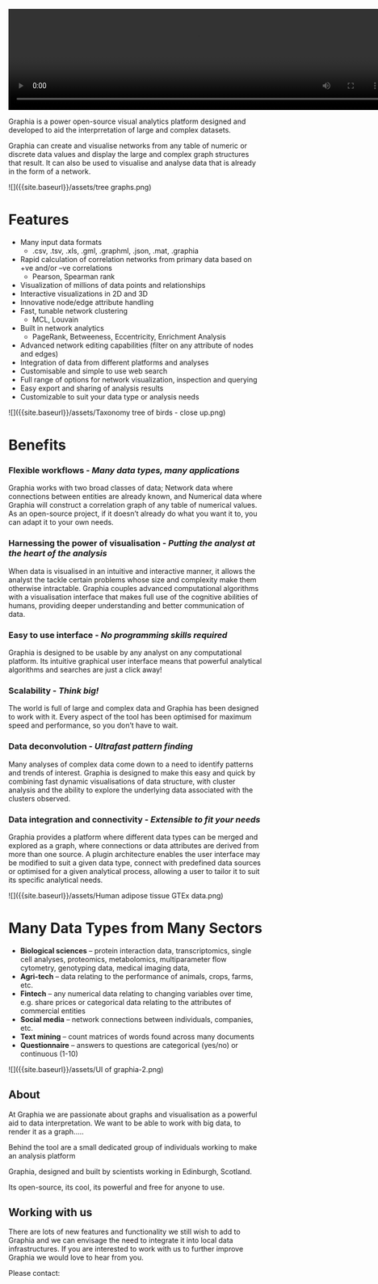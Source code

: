  <video autoplay src="{{site.baseurl}}/assets/banner_blur.webm" width="750" height="200" controls autoplay loop></video>

Graphia is a power open-source visual analytics platform designed and developed to aid the interprretation of large and complex datasets. 

Graphia can create and visualise networks from any table of numeric or discrete data values and display the large and complex graph structures that result. It can also be used to visualise and analyse data that is already in the form of a network.


![]({{site.baseurl}}/assets/tree graphs.png)

 

# **Features**

- Many input data formats 
	- .csv, .tsv, .xls, .gml, .graphml, .json, .mat, .graphia
- Rapid calculation of correlation networks from primary data based on +ve and/or –ve correlations 
	- Pearson, Spearman rank
- Visualization of millions of data points and relationships
- Interactive visualizations in 2D and 3D
- Innovative node/edge attribute handling
- Fast, tunable network clustering 
	- MCL, Louvain
- Built in network analytics 
	- PageRank, Betweeness, Eccentricity, Enrichment Analysis
- Advanced network editing capabilities (filter on any attribute of nodes and edges)
- Integration of data from different platforms and analyses
- Customisable and simple to use web search
- Full range of options for network visualization, inspection and querying
- Easy export and sharing of analysis results
- Customizable to suit your data type or analysis needs


![]({{site.baseurl}}/assets/Taxonomy tree of birds - close up.png)


# **Benefits**

### **Flexible workflows - _Many data types, many applications_**

Graphia works with two broad classes of data; Network data where connections between entities are already known, and Numerical data where Graphia will construct a correlation graph of any table of numerical values. As an open-source project, if it doesn’t already do what you want it to, you can adapt it to your own needs.

### **Harnessing the power of visualisation - _Putting the analyst at the heart of the analysis_**

When data is visualised in an intuitive and interactive manner, it allows the analyst the tackle certain problems whose size and complexity make them otherwise intractable. Graphia couples advanced computational algorithms with a visualisation interface that makes full use of the cognitive abilities of humans, providing deeper understanding and better communication of data.

### **Easy to use interface - _No programming skills required_**

Graphia is designed to be usable by any analyst on any computational platform. Its intuitive graphical user interface means that powerful analytical algorithms and searches are just a click away! 

### **Scalability - _Think big!_**

The world is full of large and complex data and Graphia has been designed to work with it. Every aspect of the tool has been optimised for maximum speed and performance, so you don’t have to wait.


### **Data deconvolution - _Ultrafast pattern finding_**

Many analyses of complex data come down to a need to identify patterns and trends of interest. Graphia is designed to make this easy and quick by combining fast dynamic visualisations of data structure, with cluster analysis and the ability to explore the underlying data associated with the clusters observed.

 
### **Data integration and connectivity - _Extensible to fit your needs_**

Graphia provides a platform where different data types can be merged and explored as a graph, where connections or data attributes are derived from more than one source.  A plugin architecture enables the user interface may be modified to suit a given data type, connect with predefined data sources or optimised for a given analytical process, allowing a user to tailor it to suit its specific analytical needs.

![]({{site.baseurl}}/assets/Human adipose tissue GTEx data.png)

# **Many Data Types from Many Sectors**

- **Biological sciences** – protein interaction data, transcriptomics, single cell analyses, proteomics, metabolomics, multiparameter flow cytometry, genotyping data, medical imaging data,
- **Agri-tech** – data relating to the performance of animals, crops, farms, etc.
- **Fintech** – any numerical data relating to changing variables over time, e.g. share prices or categorical data relating to the attributes of commercial entities
- **Social media** – network connections between individuals, companies, etc.
- **Text mining** – count matrices of words found across many documents
- **Questionnaire** – answers to questions are categorical (yes/no) or continuous (1-10)


 ![]({{site.baseurl}}/assets/UI of graphia-2.png)
 
## **About**

At Graphia we are passionate about graphs and visualisation as a powerful aid to data interpretation.  We want to be able to work with big data, to render it as a graph…..

Behind the tool are a small dedicated group of individuals working to make an analysis platform 

 

Graphia, designed and built by scientists working in Edinburgh, Scotland. 

 

Its open-source, its cool, its powerful and free for anyone to use.

 

## **Working with us**

There are lots of new features and functionality we still wish to add to Graphia and we can envisage the need to integrate it into local data infrastructures. If you are interested to work with us to further improve Graphia we would love to hear from you.

Please contact:
